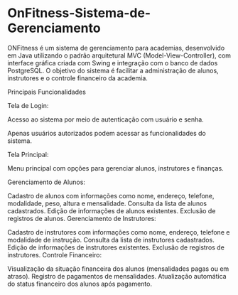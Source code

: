 # OnFitness-Sistema-de-Gerenciamento
ONFitness é um sistema de gerenciamento para academias, desenvolvido em Java utilizando o padrão arquitetural MVC (Model-View-Controller), com interface gráfica criada com Swing e integração com o banco de dados PostgreSQL. O objetivo do sistema é facilitar a administração de alunos, instrutores e o controle financeiro da academia.

Principais Funcionalidades

Tela de Login:

Acesso ao sistema por meio de autenticação com usuário e senha.

Apenas usuários autorizados podem acessar as funcionalidades do sistema.

Tela Principal:

Menu principal com opções para gerenciar alunos, instrutores e finanças.

Gerenciamento de Alunos:

Cadastro de alunos com informações como nome, endereço, telefone, modalidade, peso, altura e mensalidade.
Consulta da lista de alunos cadastrados.
Edição de informações de alunos existentes.
Exclusão de registros de alunos.
Gerenciamento de Instrutores:

Cadastro de instrutores com informações como nome, endereço, telefone e modalidade de instrução.
Consulta da lista de instrutores cadastrados.
Edição de informações de instrutores existentes.
Exclusão de registros de instrutores.
Controle Financeiro:

Visualização da situação financeira dos alunos (mensalidades pagas ou em atraso).
Registro de pagamentos de mensalidades.
Atualização automática do status financeiro dos alunos após pagamento.
